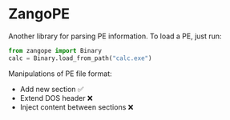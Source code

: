 # ZangoPE

Another library for parsing PE information.
To load a PE, just run:

```python
from zangope import Binary
calc = Binary.load_from_path("calc.exe")
```

Manipulations of PE file format:

* Add new section ✅ 
* Extend DOS header ❌
* Inject content between sections ❌